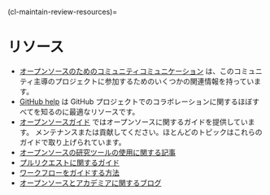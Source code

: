 (cl-maintain-review-resources)=
# リソース

* [オープンソースのためのコミュニティコミュニケーション](https://the-turing-way.netlify.app/open-source-comms/intro.html) は、このコミュニティ主導のプロジェクトに参加するためのいくつかの関連情報を持っています。
* [GitHub help](https://help.github.com/en) は GitHub プロジェクトでのコラボレーションに関するほぼすべてを知るのに最適なリソースです。
* [オープンソースガイド](https://opensource.guide/) ではオープンソースに関するガイドを提供しています。 メンテナンスまたは貢献してください。ほとんどのトピックはこれらのガイドで取り上げられています。
* [オープンソースの研究ツールの使用に関する記事](https://opensource.com/education/15/11/tools-analyze-collaborate-share-research)
* [プルリクエストに関するガイド](https://www.atlassian.com/blog/git/written-unwritten-guide-pull-requests)
* [ワークフローをガイドする方法](https://www.atlassian.com/git/tutorials/comparing-workflows)
* [オープンソースとアカデミアに関するブログ](https://opensource.com/article/19/9/how-open-source-academic-work)
